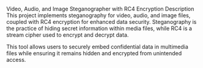 Video, Audio, and Image Steganographer with RC4 Encryption
Description
This project implements steganography for video, audio, and image files, coupled with RC4 encryption for enhanced data security. Steganography is the practice of hiding secret information within media files, while RC4 is a stream cipher used to encrypt and decrypt data.

This tool allows users to securely embed confidential data in multimedia files while ensuring it remains hidden and encrypted from unintended access.
